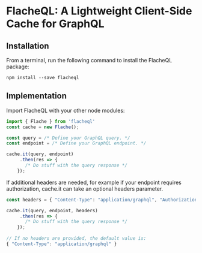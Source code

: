 # FlacheQL: A Lightweight Client-Side Cache for GraphQL

## Installation

From a terminal, run the following command to install the FlacheQL package:

`npm install --save flacheql`

## Implementation

Import FlacheQL with your other node modules:
```js
import { Flache } from 'flacheql'
const cache = new Flache();

const query = /* Define your GraphQL query. */
const endpoint = /* Define your GraphQL endpoint. */ 

cache.it(query, endpoint)
     .then(res => {
       /* Do stuff with the query response */
    });
```

If additional headers are needed, for example if your endpoint requires authorization, cache.it can take an optional headers parameter. 

```js
const headers = { "Content-Type": "application/graphql", "Authorization": "token __your token here__" };

cache.it(query, endpoint, headers)
     .then(res => {
       /* Do stuff with the query response */
    });
    
// If no headers are provided, the default value is:
{ "Content-Type": "application/graphql" }  
```
